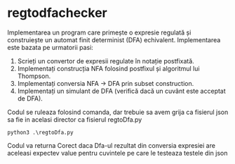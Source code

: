 # regtodfachecker
Implementarea un program care primește o expresie regulată și construiește un automat finit determinist (DFA) echivalent. Implementarea este bazata pe urmatorii pasi:
1. Scrieți un convertor de expresii regulate în notație postfixată.
2. Implementați construcția NFA folosind postfixul și algoritmul lui Thompson.
3. Implementați conversia NFA → DFA prin subset construction.
4. Implementați un simulant de DFA (verifică dacă un cuvânt este acceptat de DFA).

Codul se ruleaza folosind comanda, dar trebuie sa avem grija ca fisierul json sa fie in acelasi director ca fisierul regtoDfa.py

    python3 .\regtoDfa.py
    
Codul va returna Corect daca Dfa-ul rezultat din conversia expresiei are aceleasi expectev value pentru cuvintele pe care le testeaza testele din json 
